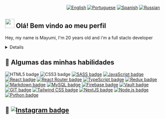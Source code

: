 <div align="right">
  
  [![English](https://flagsapi.com/US/flat/32.png)](README.md)
  [![Portuguese](https://flagsapi.com/BR/flat/32.png)](README_pt-BR.md)
  [![Spanish](https://flagsapi.com/ES/flat/32.png)](README_es.md)
  [![Russian](https://flagsapi.com/RU/flat/32.png)](README_ru.md)
  
</div>

## <img src="https://media.giphy.com/media/hvRJCLFzcasrR4ia7z/giphy.gif" width="30px"> Olá! Bem vindo ao meu perfil 

<p>
  Hey, my name is Mayumi, I'm 20 years old and i'm a full staclo developer 
</p>

<details>
<p>
Tengo experiencia en el mercado industrial como operario de maquinaria, siendo responsable de programar el corte de piezas al inicio de la línea de producción de casi 100 personas.
</p>

<p>
También trabajé con automatización, habiendo desarrollado ya un producto patentado, automatizando un proceso de fabricación de máquinas de coser industriales, desencadenando cortes para separar piezas en 0,7 milisegundos con programación embebida en C y C ++, aumentando la producción y evitando desperdicio de materiales.
</p>

</details>

## 📌 Algumas das minhas habilidades 

![HTML5 badge](https://img.shields.io/badge/HTML5-E34F26?style=for-the-badge&logo=html5&logoColor=white)
![CSS3 badge](https://img.shields.io/badge/CSS3-1572B6?style=for-the-badge&logo=css3&logoColor=white)
[![SASS badge](https://img.shields.io/badge/Sass-CC6699?style=for-the-badge&logo=sass&logoColor=white)](https://sass-lang.com/)
[![JavaScript badge](https://img.shields.io/badge/JavaScript-F7DF1E?style=for-the-badge&logo=javascript&logoColor=black)](https://developer.mozilla.org/pt-BR/docs/Web/JavaScript)
[![React badge](https://img.shields.io/badge/React-20232A?style=for-the-badge&logo=react&logoColor=61DAFB)](https://reactjs.org)
[![React Router badge](https://img.shields.io/badge/React_Router-CA4245?style=for-the-badge&logo=react-router&logoColor=white)](https://reactrouter.com/en/main)
[![TypeScript badge](https://img.shields.io/badge/TypeScript-007ACC?style=for-the-badge&logo=typescript&logoColor=white)](https://www.typescriptlang.org/)
[![Redux badge](https://img.shields.io/badge/Redux-593D88?style=for-the-badge&logo=redux&logoColor=white)](https://redux.js.org/)
[![Markdown badge](https://img.shields.io/badge/Markdown-000000?style=for-the-badge&logo=markdown&logoColor=white)](https://www.markdownguide.org/)
[![MySQL badge](https://img.shields.io/badge/MySQL-00000F?style=for-the-badge&logo=mysql&logoColor=white)](https://www.mysql.com/)
[![Firebase badge](https://img.shields.io/badge/Firebase-F29D0C?style=for-the-badge&logo=firebase&logoColor=white)](https://firebase.google.com/)
[![Vault badge](https://img.shields.io/badge/Vault-FFFFFF?style=for-the-badge&logo=vault&logoColor=black)](https://www.hashicorp.com/products/vault)
[![GIT badge](https://img.shields.io/badge/Git-E34F26?style=for-the-badge&logo=git&logoColor=white)](https://git-scm.com/)
[![Tailwind CSS badge](https://img.shields.io/badge/Tailwind_CSS-38B2AC?style=for-the-badge&logo=tailwind-css&logoColor=white)](https://tailwindcss.com/)
[![NextJS badge](https://img.shields.io/badge/-NextJS-333333?style=for-the-badge&logo=next.js&logoColor=white)]([https://nodejs.org/en/](https://nextjs.org/))
[![Node.js badge](https://img.shields.io/badge/Node.js-43853D?style=for-the-badge&logo=node.js&logoColor=white)](https://nodejs.org/en/)
[![Python badge](https://img.shields.io/badge/python-3670A0?style=for-the-badge&logo=python&logoColor=ffdd54)](https://www.python.org)

## 🌸 [![Instagram badge](https://img.shields.io/badge/Instagram-E4405F?style=for-the-badge&logo=instagram&logoColor=white)](https://www.instagram.com/_mayumifx/)
